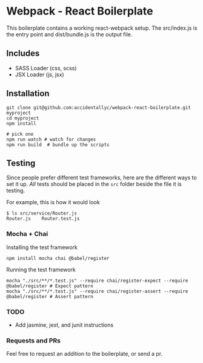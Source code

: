 # Webpack - React Boilerplate

This boilerplate contains a working react-webpack setup. The src/index.js is the entry point and dist/bundle.js is the output file.

## Includes

* SASS Loader (css, scss)
* JSX Loader (js, jsx)


## Installation
```
git clone git@github.com:accidentallyc/webpack-react-boilerplate.git myproject
cd myproject
npm install

# pick one 
npm run watch # watch for changes
npm run build  # bundle up the scripts
```

## Testing
Since people prefer different test frameworks, here are the different ways to set it up. 
_All_ tests should be placed in the `src` folder beside the file it is testing.

For example, this is how it would look
```
$ ls src/service/Router.js
Router.js    Router.test.js
```

### Mocha + Chai

Installing the test framework
```
npm install mocha chai @babel/register
```

Running the test framework
```
mocha "./src/**/*.test.js" --require chai/register-expect --require @babel/register # Expect pattern
mocha "./src/**/*.test.js" --require chai/register-assert --require @babel/register # Assert pattern
```

### TODO

* Add jasmine, jest, and junit instructions

### Requests and PRs
Feel free to request an addition to the boilerplate, or send a pr.


